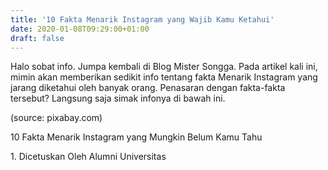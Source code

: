 ```yaml
---
title: '10 Fakta Menarik Instagram yang Wajib Kamu Ketahui'
date: 2020-01-08T09:29:00+01:00
draft: false
---
```


  
Halo sobat info. Jumpa kembali di Blog Mister Songga. Pada artikel kali ini, mimin akan memberikan sedikit info tentang fakta Menarik Instagram yang jarang diketahui oleh banyak orang. Penasaran dengan fakta-fakta tersebut? Langsung saja simak infonya di bawah ini.  
  
  
  
  
(source: pixabay.com)  
  
  
  
  
  
  
10 Fakta Menarik Instagram yang Mungkin Belum Kamu Tahu  
  
  
  
1\. Dicetuskan Oleh Alumni Universitas